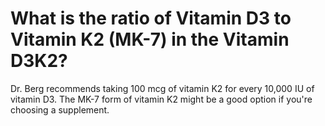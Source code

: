 # What is the ratio of Vitamin D3 to Vitamin K2 (MK-7) in the Vitamin D3K2?

Dr. Berg recommends taking 100 mcg of vitamin K2 for every 10,000 IU of vitamin D3. The MK-7 form of vitamin K2 might be a good option if you're choosing a supplement.